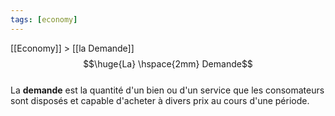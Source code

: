 ```yaml
---
tags: [economy]
---
```


 [[Economy]] > [[la Demande]]
$$\huge{La} \hspace{2mm} Demande$$
<br>
La **demande** est la quantité d'un bien ou d'un service que les consomateurs sont disposés et capable d'acheter à divers prix au cours d'une période.